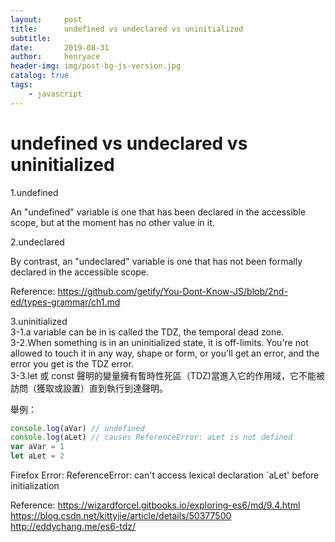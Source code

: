 ```yaml
---
layout:     post
title:      undefined vs undeclared vs uninitialized
subtitle:   
date:       2019-08-31
author:     henryace
header-img: img/post-bg-js-version.jpg
catalog: true
tags:
    - javascript
---
```

# undefined vs undeclared vs uninitialized

1.undefined<br>

An "undefined" variable is one that has been declared in the accessible scope, but at the moment has no other value in it.<br>

2.undeclared<br>

By contrast, an "undeclared" variable is one that has not been formally declared in the accessible scope.<br>

Reference:
<https://github.com/getify/You-Dont-Know-JS/blob/2nd-ed/types-grammar/ch1.md>

3.uninitialized<br>
3-1.a variable can be in is called the TDZ, the temporal dead zone.<br>
3-2.When something is in an uninitialized state, it is off-limits. You're not allowed to touch it in any way, shape or form, or you'll get an error, and the error you get is the TDZ error.<br>
3-3.let 或 const 聲明的變量擁有暫時性死區（TDZ)當進入它的作用域，它不能被訪問（獲取或設置）直到執行到達聲明。

舉例：

```js
console.log(aVar) // undefined
console.log(aLet) // causes ReferenceError: aLet is not defined
var aVar = 1
let aLet = 2
```

Firefox Error:
ReferenceError: can't access lexical declaration `aLet' before initialization

Reference:
<https://wizardforcel.gitbooks.io/exploring-es6/md/9.4.html>
<https://blog.csdn.net/kittyjie/article/details/50377500>
<http://eddychang.me/es6-tdz/>